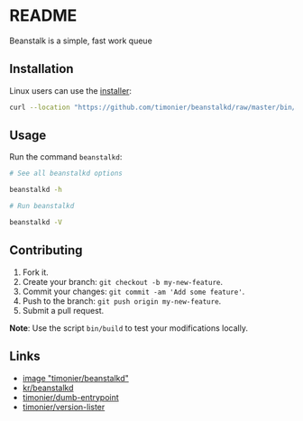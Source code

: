 # README

Beanstalk is a simple, fast work queue

## Installation

Linux users can use the [installer](https://github.com/timonier/beanstalkd/blob/master/bin/installer):

```sh
curl --location "https://github.com/timonier/beanstalkd/raw/master/bin/installer" | sudo sh -s -- install
```

## Usage

Run the command `beanstalkd`:

```sh
# See all beanstalkd options

beanstalkd -h

# Run beanstalkd

beanstalkd -V
```

## Contributing

1. Fork it.
2. Create your branch: `git checkout -b my-new-feature`.
3. Commit your changes: `git commit -am 'Add some feature'`.
4. Push to the branch: `git push origin my-new-feature`.
5. Submit a pull request.

__Note__: Use the script `bin/build` to test your modifications locally.

## Links

* [image "timonier/beanstalkd"](https://hub.docker.com/r/timonier/beanstalkd/)
* [kr/beanstalkd](https://github.com/kr/beanstalkd)
* [timonier/dumb-entrypoint](https://github.com/timonier/dumb-entrypoint)
* [timonier/version-lister](https://github.com/timonier/version-lister)
